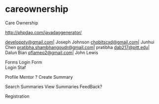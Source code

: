 # careownership
Care Ownership

http://phpdao.com/javadaogenerator/


developpty@gmail.com| Joseph Johnson
chobitscxd@gmail.com| Junhui Chen
pratibha.shambhangoudr@gmail.com| pratibha
dab217@pitt.edu| Dalun Bian
oflameo2@gmail.com| John Lewis


Forms
Login Form        
Login Staf

Profile Mentor ?
Create Summary

Search Summaries 
View Summaries 
FeedBack?


Registration
